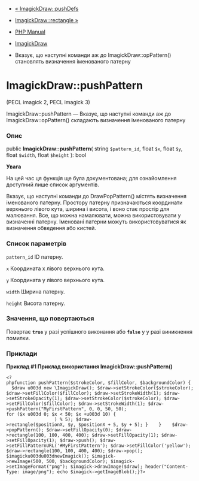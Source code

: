 - [« ImagickDraw::pushDefs](imagickdraw.pushdefs.md)
- [ImagickDraw::rectangle »](imagickdraw.rectangle.md)

- [PHP Manual](index.md)
- [ImagickDraw](class.imagickdraw.md)
- Вказує, що наступні команди аж до
ImagickDraw::opPattern() становлять визначення іменованого
патерну

# ImagickDraw::pushPattern

(PECL imagick 2, PECL imagick 3)

ImagickDraw::pushPattern — Вказує, що наступні команди аж до
ImagickDraw::opPattern() складають визначення іменованого патерну

### Опис

public **ImagickDraw::pushPattern**(
string `$pattern_id`,
float `$x`,
float `$y`,
float `$width`,
float `$height`
): bool

**Увага**

На цей час ця функція ще була документована; для
ознайомлення доступний лише список аргументів.

Вказує, що наступні команди до DrawPopPattern() містять
визначення іменованого патерну. Простору патерну призначаються
координати верхнього лівого кута, ширина і висота, і воно стає
простір для малювання. Все, що можна намалювати, можна
використовувати у визначенні патерну. Іменовані патерни можуть
використовуватися як визначення обведення або кистей.

### Список параметрів

`pattern_id`
ID патерну.

`x`
Координата х лівого верхнього кута.

`y`
Координата у лівого верхнього кута.

`width`
Ширина патерну.

`height`
Висота патерну.

### Значення, що повертаються

Повертає **`true`** у разі успішного виконання або **`false`** у
у разі виникнення помилки.

### Приклади

**Приклад #1 Приклад використання **ImagickDraw::pushPattern()****

` <?phpfunction pushPattern($strokeColor, $fillColor, $backgroundColor) {   $draw u003d new \ImagickDraw(); $draw->setStrokeColor($strokeColor); $draw->setFillColor($fillColor); $draw->setStrokeWidth(1); $draw->setStrokeOpacity(1); $draw->setStrokeColor($strokeColor); $draw->setFillColor($fillColor); $draw->setStrokeWidth(1); $draw->pushPattern("MyFirstPattern", 0, 0, 50, 50); for ($x u003d 0; $x < 50; $x +u003d 10) {                                               ) % 5); $draw->rectangle($positionX, $y, $positionX + 5, $y + 5); }    }    $draw->popPattern(); $draw->setFillOpacity(0); $draw->rectangle(100, 100, 400, 400); $draw->setFillOpacity(1); $draw->setFillOpacity(1); $draw->push(); $draw->setFillPatternURL('#MyFirstPattern'); $draw->setFillColor('yellow'); $draw->rectangle(100, 100, 400, 400); $draw->pop(); $imagicku003du003dnewImagick(); $imagick->newImage(500, 500, $backgroundColor); $imagick->setImageFormat("png"); $imagick->drawImage($draw); header("Content-Type: image/png"); echo $imagick->getImageBlob();}?> `
